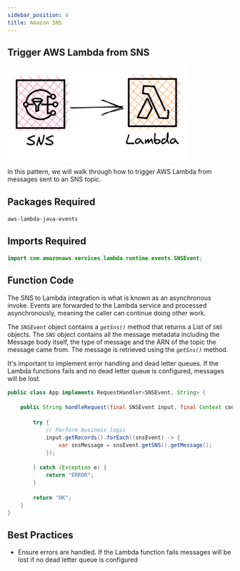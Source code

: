 ```yaml
---
sidebar_position: 4
title: Amazon SNS
---
```


## Trigger AWS Lambda from SNS

![SNS to AWS Lambda diagram](/img/event-sources/sns-lambda.png)

In this pattern, we will walk through how to trigger AWS Lambda from messages sent to an SNS topic.

## Packages Required

```shellscript install
aws-lambda-java-events
```

## Imports Required

```java
import com.amazonaws.services.lambda.runtime.events.SNSEvent;
```

## Function Code

The SNS to Lambda integration is what is known as an asynchronous invoke. Events are forwarded to the Lambda service and processed asynchronously, meaning the caller can continue doing other work.

The _`SNSEvent`_ object contains a _`getSns()`_ method that returns a List of _`SNS`_ objects. The _`SNS`_ object contains all the message metadata including the Message body itself, the type of message and the ARN of the topic the message came from. The message is retrieved using the _`getSns()`_ method.

It's important to implement error handling and dead letter queues. If the Lambda functions fails and no dead letter queue is configured, messages will be lost.

```java App.java
public class App implements RequestHandler<SNSEvent, String> {

    public String handleRequest(final SNSEvent input, final Context context) {

        try {
            // Perform business logic
            input.getRecords().forEach((snsEvent) -> {
                var snsMessage = snsEvent.getSNS().getMessage();
            });

        } catch (Exception e) {
            return "ERROR";
        }

        return "OK";
    }
}
```

## Best Practices

- Ensure errors are handled. If the Lambda function fails messages will be lost if no dead letter queue is configured
